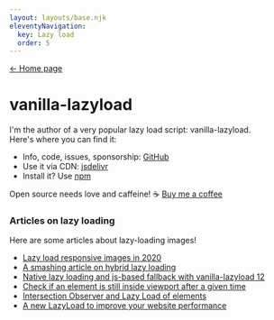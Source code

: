 ```yaml
---
layout: layouts/base.njk
eleventyNavigation:
  key: Lazy load
  order: 5
---
```


<nav class="post-back post-back--top">
	<a href="/">&larr; Home page</a>
</nav>

# vanilla-lazyload

I'm the author of a very popular lazy load script: vanilla-lazyload.<br>
Here's where you can find it:

- Info, code, issues, sponsorship: [GitHub](https://github.com/verlok/vanilla-lazyload)
- Use it via CDN: [jsdelivr](https://www.jsdelivr.com/package/npm/vanilla-lazyload)
- Install it? Use [npm](https://www.npmjs.com/package/vanilla-lazyload)

Open source needs love and caffeine! ☕ [Buy me a coffee](https://ko-fi.com/verlok)

### Articles on lazy loading

Here are some articles about lazy-loading images!

- [Lazy load responsive images in 2020](/blog/lazy-load-responsive-images-in-2020-srcset-sizes-picture-webp)
- [A smashing article on hybrid lazy loading](/blog/hybrid-lazy-loading-smashing-magazine-article)
- [Native lazy loading and js-based fallback with vanilla-lazyload 12](/blog/native-lazy-loading-with-vanilla-lazyload)
- [Check if an element is still inside viewport after a given time](/blog/check-if-element-still-inside-viewport-after-given-time)
- [Intersection Observer and Lazy Load of elements](/blog/using-intersection-observers-to-create-vanilla-lazyload)
- [A new LazyLoad to improve your website performance](/blog/a-new-lazyload-to-improve-your-website-performance)
